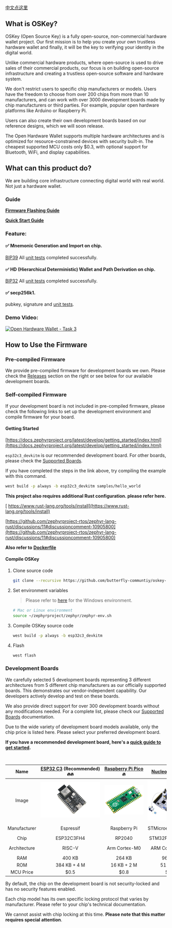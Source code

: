 [中文点这里](./README_zh.md)

## What is OSKey?

OSKey (Open Source Key) is a fully open-source, non-commercial hardware wallet project. Our first mission is to help you create your own trustless hardware wallet and finally, it will be the key to verifying your identity in the digital world.

Unlike commercial hardware products, where open-source is used to drive sales of their commercial products, our focus is on building open-source infrastructure and creating a trustless open-source software and hardware system.

We don't restrict users to specific chip manufacturers or models. Users have the freedom to choose from over 200 chips from more than 10 manufacturers, and can work with over 3000 development boards made by chip manufacturers or third parties. For example, popular open hardware platforms like Arduino or Raspberry Pi.

Users can also create their own development boards based on our reference designs, which we will soon release.

The Open Hardware Wallet supports multiple hardware architectures and is optimized for resource-constrained devices with security built-in. The cheapest supported MCU costs only $0.3, with optional support for Bluetooth, WiFi, and display capabilities.

## What can this product do?

We are building core infrastructure connecting digital world with real world. Not just a hardware wallet.

### **Guide**

**[Firmware Flashing Guide](https://github.com/butterfly-communtiy/oskey-elf-firmware/tree/master/doc/board)**

**[Quick Start Guide](https://github.com/butterfly-communtiy/oskey-elf-firmware/tree/master/doc/start)**

### Feature:

#### ✅ Mnemonic Generation and Import on chip.

[BIP39](https://github.com/bitcoin/bips/blob/master/bip-0039.mediawiki) All [unit tests](https://github.com/butterfly-communtiy/-lib-wallets/blob/main/src/mnemonic.rs) completed successfully.

#### ✅ HD (Hierarchical Deterministic) Wallet and Path Derivation on chip.

[BIP32](https://github.com/bitcoin/bips/blob/master/bip-0032.mediawiki) All [unit tests](https://github.com/butterfly-communtiy/oskey-lib-wallets/blob/main/src/wallets.rs) completed successfully.

#### ✅ secp256k1.

pubkey, signature and [unit tests](https://github.com/butterfly-communtiy/oskey-lib-wallets/blob/main/src/alg/crypto.rs).


### Demo Video:

[![Open Hardware Wallet - Task 3](https://res.cloudinary.com/marcomontalbano/image/upload/v1736601213/video_to_markdown/images/youtube--Tk8S3mavd5I-c05b58ac6eb4c4700831b2b3070cd403.jpg)](https://www.youtube.com/watch?v=Tk8S3mavd5I "Open Hardware Wallet - Task 3")

## How to Use the Firmware

### Pre-compiled Firmware

  We provide pre-compiled firmware for development boards we own. Please check the [Releases](https://github.com/butterfly-communtiy/oskey-elf-firmware/releases) section on the right or see below for our available development boards.

### Self-compiled Firmware

  If your development board is not included in pre-compiled firmware, please check the following links to set up the development environment and compile firmware for your board.

#### Getting Started

  [https://docs.zephyrproject.org/latest/develop/getting_started/index.html](https://docs.zephyrproject.org/latest/develop/getting_started/index.html)

`esp32c3_devkitm` is our recommended development board. For other boards, please check the [Supported Boards](https://docs.zephyrproject.org/latest/boards/index.html).

If you have completed the steps in the link above, try compiling the example with this command.

```bash
west build -p always -b esp32c3_devkitm samples/hello_world
```

 **This project also requires additional Rust configuration. please refer here.**

[  https://www.rust-lang.org/tools/install](https://www.rust-lang.org/tools/install)

  [https://github.com/zephyrproject-rtos/zephyr-lang-rust/discussions/11#discussioncomment-10905800](https://github.com/zephyrproject-rtos/zephyr-lang-rust/discussions/11#discussioncomment-10905800)

  **Also refer to** **[Dockerfile](./Dockerfile)**

#### Compile OSKey

1. Clone source code

   ```bash
   git clone --recursive https://github.com/butterfly-communtiy/oskey-elf-firmware.git
   ```
2. Set environment variables

   > Please refer to [here](https://docs.zephyrproject.org/latest/develop/env_vars.html#zephyr-environment-scripts) for the Windows environment.
   >

   ```bash
   # Mac or Linux environment
   source ~/zephyrproject/zephyr/zephyr-env.sh
   ```
3. Compile OSKey source code

   ```bash
   west build -p always -b esp32c3_devkitm
   ```
4. Flash

   ```bash
   west flash
   ```

### Development Boards

We carefully selected 5 development boards representing 3 different architectures from 5 different chip manufacturers as our officially supported boards. This demonstrates our vendor-independent capability. Our developers actively develop and test on these boards.

We also provide direct support for over 300 development boards without any modifications needed. For a complete list, please check our [Supported Boards](https://docs.zephyrproject.org/latest/boards/index.html) documentation.

Due to the wide variety of development board models available, only the chip price is listed here. Please select your preferred development board.

**If you have a recommended development board, here's a [quick guide to get started](https://github.com/butterfly-communtiy/oskey-elf-firmware/tree/master/doc/board).**

<br />

|     Name     | [ESP32&nbsp;C3](https://docs.zephyrproject.org/latest/boards/espressif/esp32c3_devkitm/doc/index.html)&nbsp;(Recommended)🔥🔥 | [Raspberry&nbsp;Pi&nbsp;Pico](https://docs.zephyrproject.org/latest/boards/raspberrypi/rpi_pico/doc/index.html) 🔥 | [Nucleo F401RE](https://docs.zephyrproject.org/latest/boards/st/nucleo_f401re/doc/index.html) | [nRF52840-MDK](https://docs.zephyrproject.org/latest/boards/makerdiary/nrf52840_mdk/doc/index.html) | [NXP FRDM-K64F](https://docs.zephyrproject.org/latest/boards/nxp/frdm_k64f/doc/index.html) |
| :----------: | :------------------------------------------------------------------------------------------------------------------------: | :-------------------------------------------------------------------------------------------------------------: | :----------------------------------------------------------------------------------------: | :----------------------------------------------------------------------------------------------: | :-------------------------------------------------------------------------------------: |
|    Image    |                           ![esp32-c3-devkitm](doc/image/board/esp32-c3-devkitm-1-v1-isometric.png)                           |                                    ![rpi-pico](doc/image/board/pico-board.png)                                    |                       ![stm32f401](doc/image/board/nucleo_f401re.jpg)                       |                        ![nrf52840-mdk](doc/image/board/mdk52840-cover.png)                        |                        ![frdm_k64f](doc/image/board/frdm_k64f.jpg)                        |
| Manufacturer |                                                         Espressif                                                         |                                                  Raspberry Pi                                                  |                                     STMicroelectronics                                     |                                       Nordic Semiconductor                                       |                                           NXP                                           |
|     Chip     |                                                         ESP32C3FH4                                                         |                                                     RP2040                                                     |                                       STM32F401RET6                                       |                                             nRF52840                                             |                                     MK64FN1M0VLL12                                     |
| Architecture |                                                           RISC-V                                                           |                                                  Arm Cortex-M0                                                  |                                       ARM Cortex-M4                                       |                                          ARM Cortex-M4                                          |                                      ARM Cortex-M4                                      |
|     RAM     |                                                           400 KB                                                           |                                                     264 KB                                                     |                                           96 KB                                           |                                              256 KB                                              |                                         256 KB                                         |
|     ROM     |                                                        384 KB + 4 M                                                        |                                                   16 KB + 2 M                                                   |                                           512 KB                                           |                                               1 M                                               |                                           1 M                                           |
|  MCU Price  |                                                           \$0.5                                                           |                                                      \$0.8                                                      |                                            \$2                                            |                                               \$3                                               |                                          \$20                                          |

By default, the chip on the development board is not security-locked and has no security features enabled.

Each chip model has its own specific locking protocol that varies by manufacturer. Please refer to your chip's technical documentation.

We cannot assist with chip locking at this time. **Please note that this matter requires special attention**.
